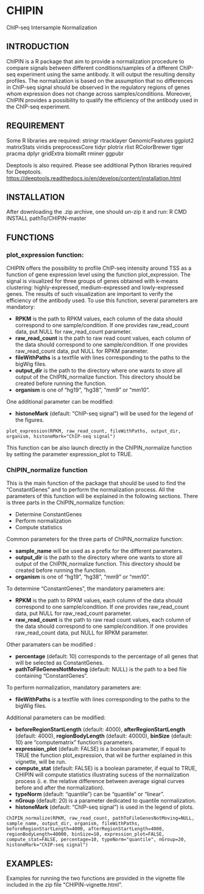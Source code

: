 # CHIPIN
ChIP-seq Intersample Normalization

## INTRODUCTION

ChIPIN is a R package that aim to provide a normalization procedure to compare signals between different conditions/samples of a different ChIP-seq experiment using the same antibody. It will output the resulting density profiles. The normalization is based on the assumption that no differences in ChIP-seq signal should be observed in the regulatory regions of genes whom expression does not change across samples/conditions. Moreover, ChIPIN provides a possibility to qualify the efficiency of the antibody used in the ChIP-seq experiment. 


## REQUIREMENT

Some R libraries are required:
stringr
rtracklayer
GenomicFeatures
ggplot2
matrixStats
viridis
preprocessCore
tidyr
plotrix
rlist
RColorBrewer
tiger
pracma
dplyr
gridExtra
biomaRt
rminer
ggpubr




Deeptools is also required.
Please see additional Python libraries required for Deeptools.
https://deeptools.readthedocs.io/en/develop/content/installation.html


## INSTALLATION

After downloading the .zip archive, one should un-zip it and run: 
R CMD INSTALL pathTo/CHIPIN-master

## FUNCTIONS

### plot_expression function: 
CHIPIN offers the possibility to profile ChIP-seq intensity around TSS as a function of gene expression level using the function plot_expression. The signal is visualized for three groups of genes obtained with k-means clustering: highly-expressed, medium-expressed and lowly-expressed genes. The results of such visualization are important to verify the efficiency of the antibody used. To use this function, several parameters are mandatory:

* **RPKM** is the path to RPKM values, each column of the data should correspond to one sample/condition. If one provides raw_read_count data, put NULL for raw_read_count parameter.
* **raw_read_count** is the path to raw read count values, each column of the data should correspond to one sample/condition. If one provides raw_read_count data, put NULL for RPKM parameter.
* **fileWithPaths** is a textfile with lines corresponding to the paths to the bigWig files.
* **output_dir** is the path to the directory where one wants to store all output of the ChIPIN_normalize function. This directory should be created before running the function.
* **organism** is one of “hg19”, “hg38”, “mm9” or “mm10”.

One additional parameter can be modified:

* **histoneMark** (default: “ChIP-seq signal”) will be used for the legend of the figures.

```
plot_expression(RPKM, raw_read_count, fileWithPaths, output_dir, organism, histoneMark="ChIP-seq signal")
```

This function can be also launch directly in the ChIPIN_normalize function by setting the parameter expression_plot to TRUE.



### ChIPIN_normalize function
This is the main function of the package that should be used to find the “ConstantGenes” and to perform the normalization process. All the parameters of this function will be explained in the following sections. There is three parts in the ChIPIN_normalize function:

* Determine ConstantGenes
* Perform normalization
* Compute statistics

Common parameters for the three parts of ChIPIN_normalize function:

* **sample_name** will be used as a prefix for the different parameters.
* **output_dir** is the path to the directory where one wants to store all output of the ChIPIN_normalize function. This directory should be created before running the function.
* **organism** is one of “hg19”, “hg38”, “mm9” or “mm10”.

To determine “ConstantGenes”, the mandatory parameters are:

* **RPKM** is the path to RPKM values, each column of the data should correspond to one sample/condition. If one provides raw_read_count data, put NULL for raw_read_count parameter.
* **raw_read_count** is the path to raw read count values, each column of the data should correspond to one sample/condition. If one provides raw_read_count data, put NULL for RPKM parameter.

Other paramaters can be modified :

* **percentage** (default: 10) corresponds to the percentage of all genes that will be selected as ConstantGenes.
* **pathToFileGenesNotMoving** (default: NULL) is the path to a bed file containing “ConstantGenes”.

To perform normalization, mandatory parameters are:
* **fileWithPaths** is a textfile with lines corresponding to the paths to the bigWig files.

Additional parameters can be modified:

* **beforeRegionStartLength** (default: 4000), **afterRegionStartLength** (default: 4000), **regionBodyLength** (default: 40000), **binSize** (default: 10) are “computematrix” function’s parameters.
* **expression_plot** (default: FALSE) is a boolean parameter, if equal to TRUE the function plot_expression, that wil be further explained in this vignette, will be run.
* **compute_stat** (default: FALSE) is a boolean parameter, if equal to TRUE, CHIPIN will compute statistics illustrating sucess of the normalization process (i. e. the relative difference between average signal curves before and after the normalization).
* **typeNorm** (default: “quantile”) can be “quantile” or “linear”.
* **nGroup** (default: 20) is a parameter dedicated to quantile normalization.
* **histoneMark** (default: “ChIP-seq signal”) is used in the legend of plots.

```
ChIPIN_normalize(RPKM, raw_read_count, pathToFileGenesNotMoving=NULL, sample_name, output_dir, organism, fileWithPaths, beforeRegionStartLength=4000, afterRegionStartLength=4000, regionBodyLength=40000, binSize=10, expression_plot=FALSE, compute_stat=FALSE, percentage=10, typeNorm="quantile", nGroup=20, histoneMark="ChIP-seq signal")
```


## EXAMPLES: 

Examples for running the two functions are provided in the vignette file included in the zip file "CHIPIN-vignette.html". 


